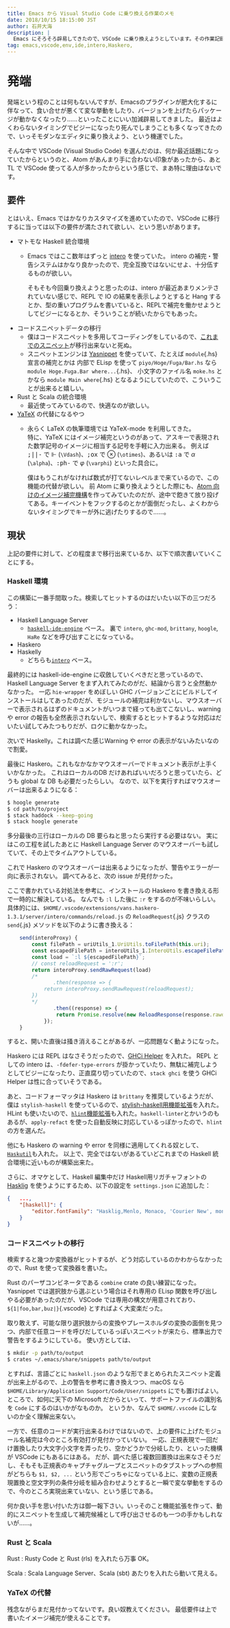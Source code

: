 ```yaml
---
title: Emacs から Visual Studio Code に乗り換える作業のメモ
date: 2018/10/15 18:15:00 JST
author: 石井大海
description: |
  Emacs にそろそろ辟易してきたので、VSCode に乗り換えようとしています。その作業記録。
tag: emacs,vscode,env,ide,intero,Haskero,
---
```


発端
====
発端という程のことは何もないんですが、Emacsのプラグインが肥大化するに伴なって、食い合せが悪くて変な挙動をしたり、バージョンを上げたらパッケージが動かなくなったり……といったことにいい加減辟易してきました。
最近はよくわらないタイミングでビジーになったり死んでしまうことも多くなってきたので、いっそモダンなエディタに乗り換えよう、という機運でした。

そんな中で VSCode (Visual Studio Code) を選んだのは、何か最近話題になっていたからというのと、Atom があんまり手に合わない印象があったから、あと TL で VSCode 使ってる人が多かったからという感じで、まあ特に理由はないです。

要件
----
とはいえ、Emacs ではかなりカスタマイズを進めていたので、VSCode に移行するに当っては以下の要件が満たされて欲しい、という思いがあります。

* マトモな Haskell 統合環境
  - Emacs ではここ数年はずっと [intero] を使っていた。
    intero の補完・警告システムはかなり良かったので、完全互換ではないにせよ、十分伍するものが欲しい。

    そもそも今回乗り換えようと思ったのは、intero が最近あまりメンテされていない感じで、REPL で IO の結果を表示しようとすると Hang するとか、型の重いプログラムを書いていると、REPLで補完を働かせようとしてビジーになるとか、そういうことが続いたからでもあった。
* コードスニペットデータの移行
  - 僕はコードスニペットを多用してコーディングをしているので、[これまでのスニペット][current snippets]が移行出来ないと死ぬ。
  - スニペットエンジンは [Yasnippet] を使っていて、たとえば `module`{.hs} 宣言の補完とかは
    内部で ELisp を使って `piyo/Hoge/Fuga/Bar.hs` なら `module Hoge.Fuga.Bar where...`{.hs}、
    小文字のファイル名 `moke.hs` とかなら `module Main where`{.hs} となるようにしていたので、こういうことが出来ると嬉しい。
* Rust と Scala の統合環境
  * 最近使ってみているので、快適なのが欲しい。
* [YaTeX] の代替になるやつ
  - 永らく LaTeX の執筆環境では YaTeX-mode を利用してきた。  
    特に、YaTeX にはイメージ補完というのがあって、アスキーで表現された数学記号のイメージに相当する記号を手軽に入力出来る。
    例えば <kbd>;||-</kbd> で $\Vdash$ (`\Vdash`)、<kbd>;ox</kbd> で $\otimes$ (`\otimes`)、あるいは <kbd>:a</kbd> で $\alpha$ (`\alpha`)、<kbd>:ph-</kbd> で $\varphi$ (`\varphi`) といった具合に。

    僕はもうこれがなければ数式が打てないレベルまで来ているので、この機能の代替が欲しい。
    前 Atom に乗り換えようとした際にも、[Atom 向けのイメージ補完機構][atom shape compl]を作ってみていたのだが、途中で飽きて放り投げてある。キーイベントをフックするのとかが面倒だったし、よくわからないタイミングでキーが外に逃げたりするので……。

現状
----

上記の要件に対して、どの程度まで移行出来ているか、以下で順次書いていくことにする。

### Haskell 環境
この構築に一番手間取った。検索してヒットするのはだいたい以下の三つだろう：

* Haskell Language Server
  * [`haskell-ide-engine`][haskell-ide-engine] ベース。
    裏で `intero`, `ghc-mod`, `brittany`, `hoogle`, `HaRe` などを呼び出すことになっている。
* Haskero
* Haskelly
  * どちらも[`intero`][intero] ベース。

最終的には haskell-ide-engine に収斂していくべきだと思っているので、Haskell Language Server をまず入れてみたのがだ、結論から言うと全然動かなかった。
一応 `hie-wrapper` をめぼしい GHC バージョンごとにビルドしてインストールはしてあったのだが、モジュールの補完は利かないし、マウスオーバーで表示されるはずのドキュメントがいつまで経っても出てこないし、warning や error の報告も全然表示されないしで、検索するとヒットするような対応はだいたい試してみたつもりだが、ロクに動かなかった。

次いで Haskelly。これは調べた感じWarning や error の表示がないみたいなので割愛。

最後に Haskero。これもなかなかマウスオーバーでドキュメント表示が上手くいかなかった。
これはローカルのDB だけあればいいだろうと思っていたら、どうも global な DB も必要だったらしい。
なので、以下を実行すればマウスオーバーは出来るようになる：

```zsh
$ hoogle generate
$ cd path/to/project
$ stack haddock --keep-going
$ stack hoogle generate
```

多分最後の三行はローカルの DB 要らねと思ったら実行する必要はない。
実にはこの工程を試したあとに Haskell Language Server のマウスオーバーも試していて、その上でタイムアウトしている。

これで Haskero のマウスオーバーは出来るようになったが、警告やエラーが一向に表示されない。
調べてみると、次の issue が見付かった。

[](https://gitlab.com/vannnns/haskero/issues/82#note_73389918)

ここで書かれている対処法を参考に、インストールの Haskero を書き換える形で一時的に解決している。
なんでも `:l` した後に `:r` をするのが不味いらしい。
具体的には、``$HOME/.vscode/extensions/vans.haskero-1.3.1/server/intero/commands/reload.js`` の `ReloadRequest`{.js} クラスの `send`{.js} メソッドを以下のように書き換える：

```js
    send(interoProxy) {
        const filePath = uriUtils_1.UriUtils.toFilePath(this.uri);
        const escapedFilePath = interoUtils_1.InteroUtils.escapeFilePath(filePath);
        const load = `:l ${escapedFilePath}`;
        // const reloadRequest = ':r';
        return interoProxy.sendRawRequest(load)
        /*
               .then(response => {
            return interoProxy.sendRawRequest(reloadRequest);
        })
        */
               .then((response) => {
                return Promise.resolve(new ReloadResponse(response.rawout, response.rawerr));
            });
    }
```

すると、開いた直後は掻き消えることがあるが、一応問題なく動ようになった。

Haskero には REPL はなさそうだったので、[GHCi Helper] を入れた。
REPL としての intero は、`-fdefer-type-errors` が掛かっていたり、無駄に補完しようとしてビジーになったり、正直腐り切っていたので、`stack ghci` を使う GHCi Helper は性に合っていそうである。

あと、コードフォーマッタは Haskero は `brittany` を推奨しているようだが、僕は `stylish-haskell` を使っているので、[stylish-haskell用機能拡張][shvscode]を入れた。
HLint も使いたいので、[`hlint`機能拡張][hlint]も入れた。`haskell-linter`とかいうのもあるが、`apply-refact` を使った自動反映に対応しているっぽかったので、`hlint` の方を選んだ。

他にも Haskero の warning や error を同様に適用してくれる奴として、 [`Haskutil`][Haskutil]も入れた。
以上で、完全ではないがあるていどこれまでの Haskell 統合環境に近いものが構築出来た。

さらに、オマケとして、Haskell 編集中だけ Haskell用リガチャフォントの [Hasklig] を使うようにするため、以下の設定を `settings.json` に追加した：

```json
{   ...,
    "[haskell]": {
        "editor.fontFamily": "Hasklig,Menlo, Monaco, 'Courier New', monospace"
    }
}
```
### コードスニペットの移行
検索すると幾つか変換器がヒットするが、どう対応しているのかわからなかったので、Rust を使って変換器を書いた。

[](https://github.com/konn/yas-to-vscode)

Rust のパーザコンビネータである `combine` crate の良い練習になった。
Yasnippet では選択肢から選ぶという場合はそれ専用の ELisp 関数を呼び出しやる必要があったのだが、VSCode では専用の構文が用意されており、 `${1|foo,bar,buz|}`{.vscode} とすればよく大変楽だった。

取り敢えず、可能な限り選択肢からの変換やプレースホルダの変換の面倒を見つつ、内部で任意コードを呼びだしているっぽいスニペットが来たら、標準出力で警告をするようにしている。
使い方としては、

```zsh
$ mkdir -p path/to/output
$ crates ~/.emacs/share/snippets path/to/output
```

とすれば、言語ごとに `haskell.json` のような形でまとめられたスニペット定義が出来上がるので、上の警告を参考に書き換えつつ、macOS なら `$HOME/Library/Application Support/Code/User/snippets` にでも置けばよい。
ところで、如何に天下の Microsoft だからといって、サポートファイルの識別名を `Code` にするのはいかがなものか。
というか、なんで `$HOME/.vscode` にしないのか全く理解出来ない。

一方で、任意のコードが実行出来るわけではないので、上の要件に上げたモジュール名補完は今のところ有効打が見付かっていない。
一応、正規表現で一回だけ置換したり大文字小文字を弄ったり、空かどうかで分岐したり、といった機構が VSCode にもあるにはある。
だが、調べた感じ複数回置換は出来なさそうだし、そもそも正規表のキャプチャグループとスニペットのタブストップへの参照がどちらも `$1, $2, ...` という形でごっちゃになっている上に、変数の正規表現置換と空文字列の条件分岐を組み合わせようとすると一瞬で変な挙動をするので、今のところ実現出来ていない、という感じである。

何か良い手を思い付いた方は御一報下さい。いっそのこと機能拡張を作って、動的にスニペットを生成して補完候補として呼び出させるのも一つの手かもしれないが……。

### Rust と Scala
Rust
:    Rusty Code と Rust (rls) を入れたら万事 OK。

Scala
:    Scala Language Server、Scala (sbt) あたりを入れたら動いて見える。

### YaTeX の代替
残念ながらまだ見付かってないです。良い奴教えてください。
最低要件は上で書いたイメージ補完が使えることです。

[YaTeX]: https://www.yatex.org
[intero]: http://commercialhaskell.github.io/intero/
[current snippets]: https://github.com/konn/dotfiles/tree/master/.emacs.d/share/snippets
[atom shape compl]: https://github.com/konn/atom-latex-shape-completion
[Yasnippet]: https://github.com/joaotavora/yasnippet
[GHCi Helper]: https://marketplace.visualstudio.com/items?itemName=rcook.ghci-helper
[shvscode]: https://marketplace.visualstudio.com/items?itemName=vigoo.stylish-haskell
[hlint]: https://marketplace.visualstudio.com/items?itemName=lunaryorn.hlint
[Haskutil]: https://marketplace.visualstudio.com/items?itemName=Edka.haskutil
[Hasklig]: https://github.com/i-tu/Hasklig
[haskell-ide-engine]: https://github.com/haskell/haskell-ide-engine